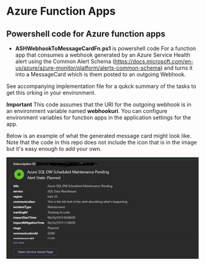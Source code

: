 # Azure Function Apps

## Powershell code for Azure function apps

- **ASHWebhookToMessageCardFn.ps1** is powershell code For a function app that consumes a webhook generated by an Azure Service Health alert using the Common Alert Schema (https://docs.microsoft.com/en-us/azure/azure-monitor/platform/alerts-common-schema) and turns it into a MessageCard which is them posted to an outgoing Webhook.

See accompanying implementation file for a qukck summary of the tasks to get this orking in your environment.

**Important** This code assumes that the URI for the outgoing webhook is in an environment variable named **webhookuri**.  You can configure environment variables for function apps in the application settings for the app.

Below is an example of what the generated message card might look like.  Note that the code in this repo does not include the icon that is in the image but it's easy enough to add your own.

![Sample Image](https://github.com/hooverken/azureFunctionAppStuff/blob/main/azureServiceHealthAlertsToMessageCard/TestServiceHealthAlertCard.PNG?raw=true)
